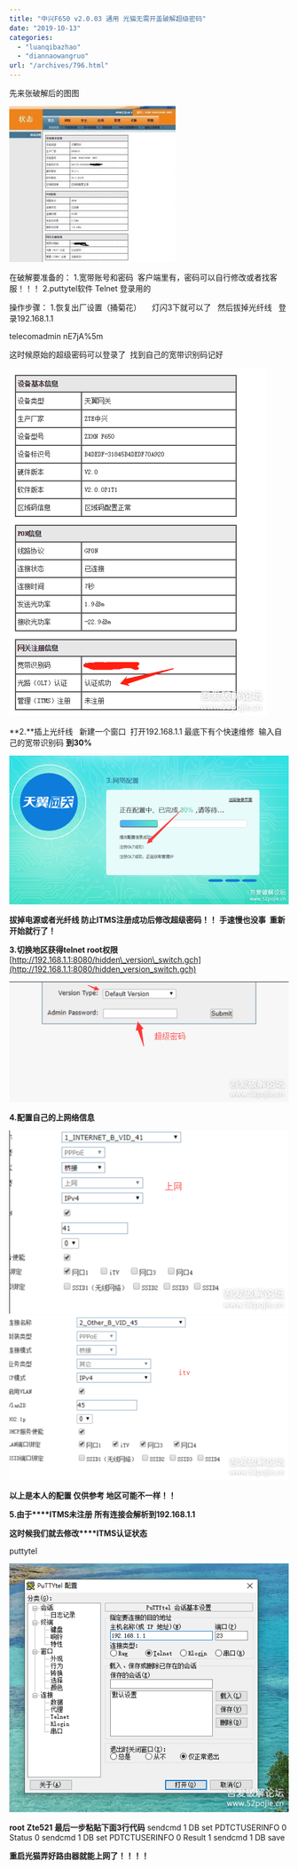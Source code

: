 ```yaml
---
title: "中兴F650 v2.0.03 通用 光猫无需开盖破解超级密码"
date: "2019-10-13"
categories: 
  - "luanqibazhao"
  - "diannaowangruo"
url: "/archives/796.html"
---
```


先来张破解后的图图

![](/images/2019/10/ab462f4391f51766f4d2673b47b32d7b.jpg)

在破解要准备的： 1.宽带账号和密码  客户端里有，密码可以自行修改或者找客服！！！ 2.puttytel软件 Telnet 登录用的

操作步骤： 1.恢复出厂设置（捅菊花）     灯闪3下就可以了   然后拔掉光纤线   登录192.168.1.1

telecomadmin nE7jA%5m

这时候原始的超级密码可以登录了  找到自己的宽带识别码记好

![中兴F650光猫无需开盖破解超级密码](/images/2019/10/42e405c148a0a30a636095693c9a5cc7.png)

**2.**插上光纤线   新建一个窗口  打开192.168.1.1 最底下有个快速维修  输入自己的宽带识别码 **到30%**

![中兴F650光猫无需开盖破解超级密码](/images/2019/10/ce0b1b643043efaaf8ea77afed020a9d.png)

**拔掉电源或者光纤线 防止ITMS注册成功后修改超级密码！！** **手速慢也没事  重新开始就行了！**

**3.切换地区获得telnet root权限** [](http://192.168.1.1:8080/hidden_version_switch.gch)[http://192.168.1.1:8080/hidden\_version\_switch.gch](http://192.168.1.1:8080/hidden_version_switch.gch)

![中兴F650光猫无需开盖破解超级密码](/images/2019/10/06f308018c74776ec8e358e9c0a47d28.png)

**4.配置自己的上网络信息**

![中兴F650光猫无需开盖破解超级密码](/images/2019/10/8a274751f71956a91beca1fc7767ef7e.png) ![中兴F650光猫无需开盖破解超级密码](/images/2019/10/61b91eb79bb609495d50f2d347be96f2.png)

**以上是本人的配置 仅供参考 地区可能不一样！！**

**5.由于****ITMS未注册 所有连接会解析到192.168.1.1**

**这时候我们就去修改****ITMS认证状态**

puttytel

![中兴F650光猫无需开盖破解超级密码](/images/2019/10/662c66fc2e981cbaa3e876d00b2bdaf2.png)

**root** **Zte521** **最后一步粘贴下面3行代码** sendcmd 1 DB set PDTCTUSERINFO 0 Status 0 sendcmd 1 DB set PDTCTUSERINFO 0 Result 1 sendcmd 1 DB save

**重启光猫弄好路由器就能上网了！！！！**

